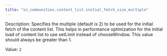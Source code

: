 ```yaml
---
title: "sn_communities.content_list.initial_fetch_size_multiple"
---
```


Description: Specifies the multiple (default is 2) to be used for the initial fetch of the content list. This helps in performance optimization for the initial load of content list to use setLimit instead of chooseWindow. This value should always be greater than 1.

Value: `2`